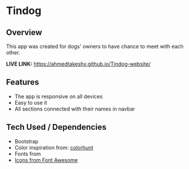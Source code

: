 <h1><strong>Tindog</strong></h1>
<h2>Overview</h2>
<p>This app was created for dogs' owners to have chance to meet with each other.</p>
<p><b>LIVE LINK:</b> <a href="https://ahmedtakeshy.github.io/Tindog-website/">https://ahmedtakeshy.github.io/Tindog-website/</a></hp>
<h2>Features</h2>
<ul>
  <li>The app is responsive on all devices</li>
  <li>Easy to use it</li>
  <li>All sections connected with their names in navbar</li>
</ul>
<h2>Tech Used / Dependencies</h2>
<ul>
  <li>Bootstrap</li>
  <li>Color inspiration from: <a href="https://colorhunt.co/">colorhunt</a></li>
  <li>Fonts from <a href="https://fonts.google.com/"Google Fonts</a></li>
  <li>Icons from <a href="https://fontawesome.com/">Font Awesome</a></li>
</ul>


